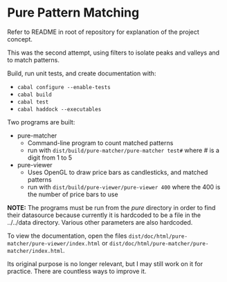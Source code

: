 # Pure Pattern Matching

Refer to README in root of repository for explanation of the project concept.

This was the second attempt, using filters to isolate peaks and valleys and to match patterns.

Build, run unit tests, and create documentation with:
* `cabal configure --enable-tests`
* `cabal build`
* `cabal test`
* `cabal haddock --executables`

Two programs are built:
* pure-matcher
    + Command-line program to count matched patterns
    + run with `dist/build/pure-matcher/pure-matcher test#`
      where # is a digit from 1 to 5
* pure-viewer
    + Uses OpenGL to draw price bars as candlesticks, and matched patterns
    + run with `dist/build/pure-viewer/pure-viewer 400` where the 400 is the number of price bars to use

**NOTE:** The programs must be run from the _pure_ directory in order to find their datasource because
currently it is hardcoded to be a file in the ../../data directory. Various other parameters are also hardcoded.

To view the documentation, open the files
`dist/doc/html/pure-matcher/pure-viewer/index.html` or
`dist/doc/html/pure-matcher/pure-matcher/index.html`.

Its original purpose is no longer relevant, but I may still work on it for practice. There are countless ways to improve it.

